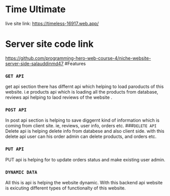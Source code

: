 #  Time Ultimate
live site link: https://timeless-16917.web.app/
# Server site code link 
https://github.com/programming-hero-web-course-4/niche-website-server-side-salauddinmd47 
#Features
### `GET API`
get api section there has differnt api which helping to load paroducts of this website. i.e products api which is loading all the products from database, reviews api helping to laod reviews of the website . 

### `POST API`
In post api section is helping to save diggernt kind of information which is coming from client site. ie, reviews, user info, orders etc.
###`DELETE API`
Delete api is helping delete info from databese and also client side. with this delete api user can his order admin can delete products, and orders etc.
### `PUT API`
PUT api is helping for  to update orders status and make existing user admin.
### `DYNAMIC DATA`
All this is api is helping the website dynamic. With this backend api website is exicuting different types of functionalty of this website.

